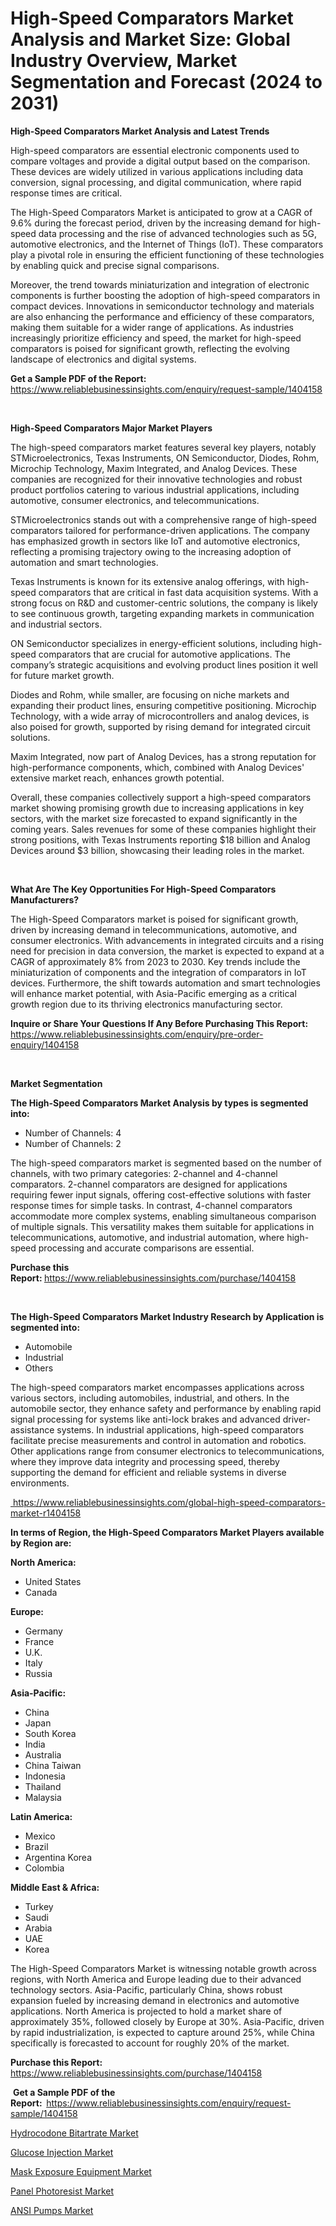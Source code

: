 <p><h1>High-Speed Comparators Market Analysis and Market Size: Global Industry Overview, Market Segmentation and Forecast (2024 to 2031)</h1></p><p><strong>High-Speed Comparators Market Analysis and Latest Trends</strong></p>
<p><p>High-speed comparators are essential electronic components used to compare voltages and provide a digital output based on the comparison. These devices are widely utilized in various applications including data conversion, signal processing, and digital communication, where rapid response times are critical. </p><p>The High-Speed Comparators Market is anticipated to grow at a CAGR of 9.6% during the forecast period, driven by the increasing demand for high-speed data processing and the rise of advanced technologies such as 5G, automotive electronics, and the Internet of Things (IoT). These comparators play a pivotal role in ensuring the efficient functioning of these technologies by enabling quick and precise signal comparisons.</p><p>Moreover, the trend towards miniaturization and integration of electronic components is further boosting the adoption of high-speed comparators in compact devices. Innovations in semiconductor technology and materials are also enhancing the performance and efficiency of these comparators, making them suitable for a wider range of applications. As industries increasingly prioritize efficiency and speed, the market for high-speed comparators is poised for significant growth, reflecting the evolving landscape of electronics and digital systems.</p></p>
<p><strong>Get a Sample PDF of the Report:&nbsp;</strong> <a href="https://www.reliablebusinessinsights.com/enquiry/request-sample/1404158?utm_campaign=117&utm_medium=2&utm_source=Github&utm_content=ia&utm_term=23102024&utm_id=high-speed-comparators">https://www.reliablebusinessinsights.com/enquiry/request-sample/1404158</a></p>
<p>&nbsp;</p>
<p><strong>High-Speed Comparators Major Market Players</strong></p>
<p><p>The high-speed comparators market features several key players, notably STMicroelectronics, Texas Instruments, ON Semiconductor, Diodes, Rohm, Microchip Technology, Maxim Integrated, and Analog Devices. These companies are recognized for their innovative technologies and robust product portfolios catering to various industrial applications, including automotive, consumer electronics, and telecommunications.</p><p>STMicroelectronics stands out with a comprehensive range of high-speed comparators tailored for performance-driven applications. The company has emphasized growth in sectors like IoT and automotive electronics, reflecting a promising trajectory owing to the increasing adoption of automation and smart technologies.</p><p>Texas Instruments is known for its extensive analog offerings, with high-speed comparators that are critical in fast data acquisition systems. With a strong focus on R&D and customer-centric solutions, the company is likely to see continuous growth, targeting expanding markets in communication and industrial sectors.</p><p>ON Semiconductor specializes in energy-efficient solutions, including high-speed comparators that are crucial for automotive applications. The company’s strategic acquisitions and evolving product lines position it well for future market growth.</p><p>Diodes and Rohm, while smaller, are focusing on niche markets and expanding their product lines, ensuring competitive positioning. Microchip Technology, with a wide array of microcontrollers and analog devices, is also poised for growth, supported by rising demand for integrated circuit solutions.</p><p>Maxim Integrated, now part of Analog Devices, has a strong reputation for high-performance components, which, combined with Analog Devices' extensive market reach, enhances growth potential.</p><p>Overall, these companies collectively support a high-speed comparators market showing promising growth due to increasing applications in key sectors, with the market size forecasted to expand significantly in the coming years. Sales revenues for some of these companies highlight their strong positions, with Texas Instruments reporting $18 billion and Analog Devices around $3 billion, showcasing their leading roles in the market.</p></p>
<p>&nbsp;</p>
<p><strong>What Are The Key Opportunities For High-Speed Comparators Manufacturers?</strong></p>
<p><p>The High-Speed Comparators market is poised for significant growth, driven by increasing demand in telecommunications, automotive, and consumer electronics. With advancements in integrated circuits and a rising need for precision in data conversion, the market is expected to expand at a CAGR of approximately 8% from 2023 to 2030. Key trends include the miniaturization of components and the integration of comparators in IoT devices. Furthermore, the shift towards automation and smart technologies will enhance market potential, with Asia-Pacific emerging as a critical growth region due to its thriving electronics manufacturing sector.</p></p>
<p><strong>Inquire or Share Your Questions If Any Before Purchasing This Report:</strong> <a href="https://www.reliablebusinessinsights.com/enquiry/pre-order-enquiry/1404158?utm_campaign=117&utm_medium=2&utm_source=Github&utm_content=ia&utm_term=23102024&utm_id=high-speed-comparators">https://www.reliablebusinessinsights.com/enquiry/pre-order-enquiry/1404158</a></p>
<p>&nbsp;</p>
<p><strong>Market Segmentation</strong></p>
<p><strong>The High-Speed Comparators Market Analysis by types is segmented into:</strong></p>
<p><ul><li>Number of Channels: 4</li><li>Number of Channels: 2</li></ul></p>
<p><p>The high-speed comparators market is segmented based on the number of channels, with two primary categories: 2-channel and 4-channel comparators. 2-channel comparators are designed for applications requiring fewer input signals, offering cost-effective solutions with faster response times for simple tasks. In contrast, 4-channel comparators accommodate more complex systems, enabling simultaneous comparison of multiple signals. This versatility makes them suitable for applications in telecommunications, automotive, and industrial automation, where high-speed processing and accurate comparisons are essential.</p></p>
<p><strong>Purchase this Report:&nbsp;</strong><a href="https://www.reliablebusinessinsights.com/purchase/1404158?utm_campaign=117&utm_medium=2&utm_source=Github&utm_content=ia&utm_term=23102024&utm_id=high-speed-comparators">https://www.reliablebusinessinsights.com/purchase/1404158</a></p>
<p>&nbsp;</p>
<p><strong>The High-Speed Comparators Market Industry Research by Application is segmented into:</strong></p>
<p><ul><li>Automobile</li><li>Industrial</li><li>Others</li></ul></p>
<p><p>The high-speed comparators market encompasses applications across various sectors, including automobiles, industrial, and others. In the automobile sector, they enhance safety and performance by enabling rapid signal processing for systems like anti-lock brakes and advanced driver-assistance systems. In industrial applications, high-speed comparators facilitate precise measurements and control in automation and robotics. Other applications range from consumer electronics to telecommunications, where they improve data integrity and processing speed, thereby supporting the demand for efficient and reliable systems in diverse environments.</p></p>
<p><a href="https://www.reliablebusinessinsights.com/global-high-speed-comparators-market-r1404158?utm_campaign=117&utm_medium=2&utm_source=Github&utm_content=ia&utm_term=23102024&utm_id=high-speed-comparators">&nbsp;https://www.reliablebusinessinsights.com/global-high-speed-comparators-market-r1404158</a></p>
<p><strong>In terms of Region, the High-Speed Comparators Market Players available by Region are:</strong></p>
<p>
    <p> <strong> North America: </strong>
        <ul>
            <li>United States</li>
            <li>Canada</li>
        </ul>
        </p> 
    <p> <strong> Europe: </strong>
        <ul>
            <li>Germany</li>
            <li>France</li>
            <li>U.K.</li>
            <li>Italy</li>
            <li>Russia</li>
        </ul>
        </p> 
    <p> <strong> Asia-Pacific: </strong>
        <ul>
            <li>China</li>
            <li>Japan</li>
            <li>South Korea</li>
            <li>India</li>
            <li>Australia</li>
            <li>China Taiwan</li>
            <li>Indonesia</li>
            <li>Thailand</li>
            <li>Malaysia</li>
        </ul>
        </p> 
    <p> <strong> Latin America: </strong>
        <ul>
            <li>Mexico</li>
            <li>Brazil</li>
            <li>Argentina Korea</li>
            <li>Colombia</li>
        </ul>
        </p> 
    <p> <strong> Middle East & Africa: </strong>
        <ul>
            <li>Turkey</li>
            <li>Saudi</li>
            <li>Arabia</li>
            <li>UAE</li>
            <li>Korea</li>
        </ul>
    </p>
    </p>
<p><p>The High-Speed Comparators Market is witnessing notable growth across regions, with North America and Europe leading due to their advanced technology sectors. Asia-Pacific, particularly China, shows robust expansion fueled by increasing demand in electronics and automotive applications. North America is projected to hold a market share of approximately 35%, followed closely by Europe at 30%. Asia-Pacific, driven by rapid industrialization, is expected to capture around 25%, while China specifically is forecasted to account for roughly 20% of the market.</p></p>
<p><strong>Purchase this Report: </strong><a href="https://www.reliablebusinessinsights.com/purchase/1404158?utm_campaign=117&utm_medium=2&utm_source=Github&utm_content=ia&utm_term=23102024&utm_id=high-speed-comparators">https://www.reliablebusinessinsights.com/purchase/1404158</a></p>
<p>&nbsp;<strong>Get a Sample PDF of the Report:&nbsp;&nbsp;</strong><a href="https://www.reliablebusinessinsights.com/enquiry/request-sample/1404158?utm_campaign=117&utm_medium=2&utm_source=Github&utm_content=ia&utm_term=23102024&utm_id=high-speed-comparators">https://www.reliablebusinessinsights.com/enquiry/request-sample/1404158</a></p>
<p><strong></strong></p>
<p><p><a href="https://www.linkedin.com/pulse/global-hydrocodone-bitartrate-market-focus-application-0rgnc?utm_campaign=117&utm_medium=2&utm_source=Github&utm_content=ia&utm_term=23102024&utm_id=high-speed-comparators">Hydrocodone Bitartrate Market</a></p><p><a href="https://www.linkedin.com/pulse/glucose-injection-market-research-report-exploring-size-kramc?utm_campaign=117&utm_medium=2&utm_source=Github&utm_content=ia&utm_term=23102024&utm_id=high-speed-comparators">Glucose Injection Market</a></p><p><a href="https://github.com/Alanbrewer218/Market-Research-Report-List-1/blob/main/mask-exposure-equipment-market.md?utm_campaign=117&utm_medium=2&utm_source=Github&utm_content=ia&utm_term=23102024&utm_id=high-speed-comparators">Mask Exposure Equipment Market</a></p><p><a href="https://github.com/fannklhimesu/Market-Research-Report-List-1/blob/main/panel-photoresist-market.md?utm_campaign=117&utm_medium=2&utm_source=Github&utm_content=ia&utm_term=23102024&utm_id=high-speed-comparators">Panel Photoresist Market</a></p><p><a href="https://issuu.com/reportprime-2/docs/ansi-pumps-market-size-2030.pptx_32a69cb0e8d6ae?utm_campaign=117&utm_medium=2&utm_source=Github&utm_content=ia&utm_term=23102024&utm_id=high-speed-comparators">ANSI Pumps Market</a></p></p>